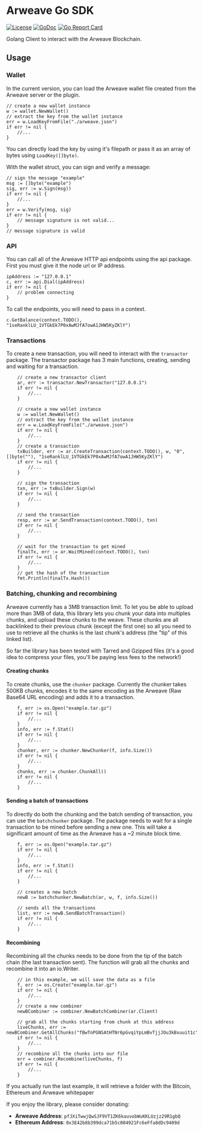 # Arweave Go SDK


[![License](http://img.shields.io/badge/license-MIT-blue.svg)](https://github.com/Dev43/arweave-go/blob/master/LICENSE.md)
[![GoDoc](https://godoc.org/github.com/golang/gddo?status.svg)](https://godoc.org/github.com/Dev43/arweave-go)
[![Go Report Card](https://goreportcard.com/badge/github.com/Dev43/arweave-go)](https://goreportcard.com/report/github.com/Dev43/arweave-go)

Golang Client to interact with the Arweave Blockchain.

## Usage

### Wallet

In the current version, you can load the Arweave wallet file created from the Arweave server or the plugin.

```golang
// create a new wallet instance
w := wallet.NewWallet()
// extract the key from the wallet instance
err = w.LoadKeyFromFile("./arweave.json")
if err != nil {
	//...
}
```

You can directly load the key by using it's filepath or pass it as an array of bytes using `LoadKey([]byte)`.

With the wallet struct, you can sign and verify a message:

```golang
// sign the message "example"
msg := []byte("example")
sig, err := w.Sign(msg))
if err != nil {
	//...
}
err = w.Verify(msg, sig)
if err != nil {
	// message signature is not valid...
}
// message signature is valid
```

### API

You can call all of the Arweave HTTP api endpoints using the api package. First you must give it the node url or IP address.

```golang
ipAddress := "127.0.0.1"
c, err := api.Dial(ipAddress)
if err != nil {
	// problem connecting
}
```

To call the endpoints, you will need to pass in a context.

```golang
c.GetBalance(context.TODO(), "1seRanklLU_1VTGkEk7P0xAwMJfA7owA1JHW5KyZKlY")
```

### Transactions

To create a new transaction, you will need to interact with the `transactor` package. The transactor package has 3 main functions, creating, sending and waiting for a transaction.

```golang
	// create a new transactor client
	ar, err := transactor.NewTransactor("127.0.0.1")
	if err != nil {
		//...
	}

	// create a new wallet instance
	w := wallet.NewWallet()
	// extract the key from the wallet instance
	err = w.LoadKeyFromFile("./arweave.json")
	if err != nil {
		//...
	}
	// create a transaction
	txBuilder, err := ar.CreateTransaction(context.TODO(), w, "0", []byte(""), "1seRanklLU_1VTGkEk7P0xAwMJfA7owA1JHW5KyZKlY")
	if err != nil {
		//...
	}
	
	// sign the transaction
	txn, err := txBuilder.Sign(w)
	if err != nil {
		//...
	}

	// send the transaction
	resp, err := ar.SendTransaction(context.TODO(), txn)
	if err != nil {
		//...
	}

	// wait for the transaction to get mined
	finalTx, err := ar.WaitMined(context.TODO(), txn)
	if err != nil {
		//...
	}
	// get the hash of the transaction
	fmt.Println(finalTx.Hash())
```

### Batching, chunking and recombining

Arweave currently has a 3MB transaction limit. To let you be able to upload more than 3MB of data, this library lets you chunk your data into multiples chunks, and upload these chunks to the weave. These chunks are all backlinked to their previous chunk (except the first one) so all you need to use to retrieve all the chunks is the last chunk's address (the "tip" of this linked list).

So far the library has been tested with Tarred and Gzipped files (it's a good idea to compress your files, you'll be paying less fees to the network!)

#### Creating chunks

To create chunks, use the `chunker` package. Currently the chunker takes 500KB chunks, encodes it to the same encoding as the Arweave (Raw Base64 URL encoding) and adds it to a transaction.

```golang
	f, err := os.Open("example.tar.gz")
	if err != nil {
		//...
	}
	info, err := f.Stat()
	if err != nil {
		//...
	}
	chunker, err := chunker.NewChunker(f, info.Size())
	if err != nil {
		//...
	}
	chunks, err := chunker.ChunkAll()
	if err != nil {
		//...
	}
```

#### Sending a batch of transactions

To directly do both the chunking and the batch sending of transaction, you can use the `batchchunker` package. The package needs to wait for a single transaction to be mined  before sending a new one. This will take a significant amount of time as the Arweave has a ~2 minute block time.

```golang
	f, err := os.Open("example.tar.gz")
	if err != nil {
		//...
	}
	info, err := f.Stat()
	if err != nil {
		//...
	}

	// creates a new batch
	newB := batchchunker.NewBatch(ar, w, f, info.Size())

	// sends all the transactions
	list, err := newB.SendBatchTransaction()
	if err != nil {
		//...
	}
```

#### Recombining

Recombining all the chunks needs to be done from the tip of the batch chain (the last transaction sent). The function will grab all the chunks and recombine it into an io.Writer.

```golang
	// in this example, we will save the data as a file
	f, err := os.Create("example.tar.gz")
	if err != nil {
		//...
	}
	// create a new combiner
	newBCombiner := combiner.NewBatchCombiner(ar.Client)

	// grab all the chunks starting from chunk at this address
	liveChunks, err := newBCombiner.GetAllChunks("fBwTnPGNSAtHTNr6pGvqiYpLmBvTjjJOu3kBxuuit1c")
	if err != nil {
		//...
	}
	// recombine all the chunks into our file
	err = combiner.Recombine(liveChunks, f)
	if err != nil {
		//...
	}
```

If you actually run the last example, it will retrieve a folder with the Bitcoin, Ethereum and Arweave whitepaper


If you enjoy the library, please consider donating:

- **Arweave Address**: `pfJXiTwwjQwSJF9VT1ZK6kauvobWuKKLUzjz29R1gbQ`
- **Ethereum Address**: `0x3E42b8b399dca71b5c004921Fc6eFfa8dDc9409d`